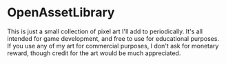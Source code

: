 # OpenAssetLibrary

This is just a small collection of pixel art I'll add to periodically.  It's all intended for game development, and free to use for educational purposes.  If you use any of my art for commercial purposes, I don't ask for monetary reward, though credit for the art would be much appreciated.
